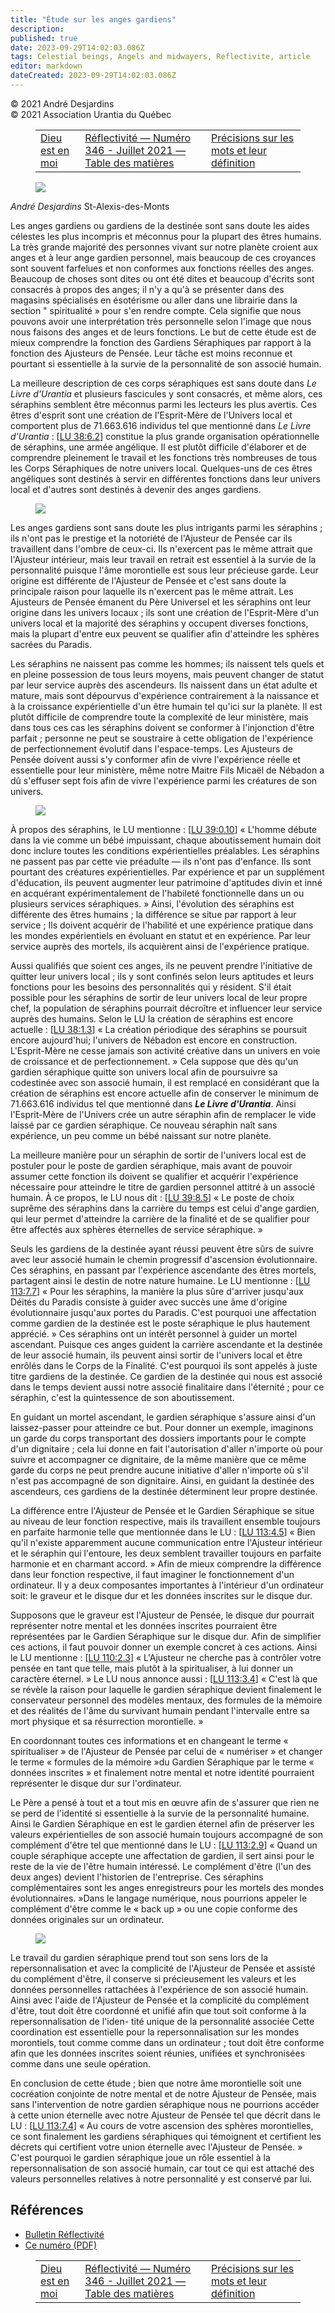 ```yaml
---
title: "Étude sur les anges gardiens"
description: 
published: true
date: 2023-09-29T14:02:03.086Z
tags: Celestial beings, Angels and midwayers, Reflectivite, article
editor: markdown
dateCreated: 2023-09-29T14:02:03.086Z
---
```


<p class="v-card v-sheet theme--light grey lighten-3 px-2">© 2021 André Desjardins<br>© 2021 Association Urantia du Québec</p>
<figure class="table chapter-navigator">
  <table>
    <tbody>
      <tr>
        <td>
        <a href="/fr/article/Samuel_Heine/Dieu_est_en_moi">
          <span class="mdi mdi-arrow-left-drop-circle"></span><span class="pl-2">Dieu est en moi</span>
        </a>
        </td>
        <td>
        <a href="/fr/index/articles_reflectivite#réflectivité-numéro-346-juillet-2021">
          <span class="mdi mdi-book-open-variant"></span><span class="pl-2">Réflectivité — Numéro 346 - Juillet 2021 — Table des matières</span>
        </a>
        </td>
        <td>
        <a href="/fr/article/Claude_Flibotte/Precisions_sur_les_mots">
          <span class="pr-2">Précisions sur les mots et leur définition</span><span class="mdi mdi-arrow-right-drop-circle"></span>
        </a>
        </td>
      </tr>
    </tbody>
  </table>
</figure>


<figure id="Figure_18" class="image urantiapedia image-style-align-left">
<img src="/image/article/Reflectivite/Andre_Desjardins.jpg">
</figure>

_André Desjardins_
St-Alexis-des-Monts

Les anges gardiens ou gardiens de la destinée sont sans doute les aides célestes les plus incompris et méconnus pour la plupart des êtres humains. La très grande majorité des personnes vivant sur notre planète croient aux anges et à leur ange gardien personnel, mais beaucoup de ces croyances sont souvent farfelues et non conformes aux fonctions réelles des anges. Beaucoup de choses sont dites ou ont été dites et beaucoup d'écrits sont consacrés à propos des anges; il n'y a qu'à se présenter dans des magasins spécialisés en ésotérisme ou aller dans une librairie dans la section " spiritualité » pour s'en rendre compte. Cela signifie que nous pouvons avoir une interprétation très personnelle selon l'image que nous nous faisons des anges et de leurs fonctions. Le but de cette étude est de mieux comprendre la fonction des Gardiens Séraphiques par rapport à la fonction des Ajusteurs de Pensée. Leur tâche est moins reconnue et pourtant si essentielle à la survie de la personnalité de son associé humain.

La meilleure description de ces corps séraphiques est sans doute dans _Le Livre d'Urantia_ et plusieurs fascicules y sont consacrés, et même alors, ces séraphins semblent être méconnus parmi les lecteurs les plus avertis. Ces êtres d'esprit sont une création de l'Esprit-Mère de l'Univers local et comportent plus de 71.663.616 individus tel que mentionné dans _Le Livre d'Urantia_ : <a id="a45_384"></a>[[LU 38:6.2](/fr/The_Urantia_Book/38#p6_2)] constitue la plus grande organisation opérationnelle de séraphins, une armée angélique. Il est plutôt difficile d'élaborer et de comprendre pleinement le travail et les fonctions très nombreuses de tous les Corps Séraphiques de notre univers local. Quelques-uns de ces êtres angéliques sont destinés à servir en différentes fonctions dans leur univers local et d'autres sont destinés à devenir des anges gardiens.
<br style="clear:both;"/>

<figure id="Figure_19" class="image urantiapedia">
<img src="/image/article/Reflectivite/2021_07/011.jpg">
</figure>

Les anges gardiens sont sans doute les plus intrigants parmi les séraphins ; ils n'ont pas le prestige et la notoriété de l'Ajusteur de Pensée car ils travaillent dans l'ombre de ceux-ci. Ils n'exercent pas le même attrait que l'Ajusteur intérieur, mais leur travail en retrait est essentiel à la survie de la personnalité puisque l'âme morontielle est sous leur précieuse garde. Leur origine est différente de l'Ajusteur de Pensée et c'est sans doute la principale raison pour laquelle ils n'exercent pas le même attrait. Les Ajusteurs de Pensée émanent du Père Universel et les séraphins ont leur origine dans les univers locaux ; ils sont une création de l'Esprit-Mère d'un univers local et la majorité des séraphins y occupent diverses fonctions, mais la plupart d'entre eux peuvent se qualifier afin d'atteindre les sphères sacrées du Paradis.

Les séraphins ne naissent pas comme les hommes; ils naissent tels quels et en pleine possession de tous leurs moyens, mais peuvent changer de statut par leur service auprès des ascendeurs. Ils naissent dans un état adulte et mature, mais sont dépourvus d'expérience contrairement à la naissance et à la croissance expérientielle d'un être humain tel qu'ici sur la planète. Il est plutôt difficile de comprendre toute la complexité de leur ministère, mais dans tous ces cas les séraphins doivent se conformer à l'injonction d'être parfait ; personne ne peut se soustraire à cette obligation de l'expérience de perfectionnement évolutif dans l'espace-temps. Les Ajusteurs de Pensée doivent aussi s'y conformer afin de vivre l'expérience réelle et essentielle pour leur ministère, même notre Maitre Fils Micaël de Nébadon a dû s'effuser sept fois afin de vivre l'expérience parmi les créatures de son univers.

<figure id="Figure_20" class="image urantiapedia">
<img src="/image/article/Reflectivite/2021_07/012.jpg">
</figure>

À propos des séraphins, le LU mentionne : <a id="a60_42"></a>[[LU 39:0.10](/fr/The_Urantia_Book/39#p0_10)] « L'homme débute dans la vie comme un bébé impuissant, chaque aboutissement humain doit donc inclure toutes les conditions expérientielles préalables. Les séraphins ne passent pas par cette vie préadulte — ils n'ont pas d'enfance. Ils sont pourtant des créatures expérientielles. Par expérience et par un supplément d'éducation, ils peuvent augmenter leur patrimoine d'aptitudes divin et inné en acquérant expérimentalement de l'habileté fonctionnelle dans un ou plusieurs services séraphiques. » Ainsi, l'évolution des séraphins est différente des êtres humains ; la différence se situe par rapport à leur service ; Ils doivent acquérir de l'habilité et une expérience pratique dans les mondes expérientiels en évoluant en statut et en expérience. Par leur service auprès des mortels, ils acquièrent ainsi de l'expérience pratique.

Aussi qualifiés que soient ces anges, ils ne peuvent prendre l'initiative de quitter leur univers local ; ils y sont confinés selon leurs aptitudes et leurs fonctions pour les besoins des personnalités qui y résident. S'il était possible pour les séraphins de sortir de leur univers local de leur propre chef, la population de séraphins pourrait décroître et influencer leur service auprès des humains. Selon le LU la création de séraphins est encore actuelle : <a id="a62_462"></a>[[LU 38:1.3](/fr/The_Urantia_Book/38#p1_3)] « La création périodique des séraphins se poursuit encore aujourd'hui; l'univers de Nébadon est encore en construction. L'Esprit-Mère ne cesse jamais son activité créative dans un univers en voie de croissance et de perfectionnement. » Cela suppose que dès qu'un gardien séraphique quitte son univers local afin de poursuivre sa codestinée avec son associé humain, il est remplacé en considérant que la création de séraphins est encore actuelle afin de conserver le minimum de 71.663.616 individus tel que mentionné dans ***Le Livre d'Urantia***. Ainsi l'Esprit-Mère de l'Univers crée un autre séraphin afin de remplacer le vide laissé par ce gardien séraphique. Ce nouveau séraphin naît sans expérience, un peu comme un bébé naissant sur notre planète.

La meilleure manière pour un séraphin de sortir de l'univers local est de postuler pour le poste de gardien séraphique, mais avant de pouvoir assumer cette fonction ils doivent se qualifier et acquérir l'expérience nécessaire pour atteindre le titre de gardien personnel attitré à un associé humain. À ce propos, le LU nous dit : <a id="a64_330"></a>[[LU 39:8.5](/fr/The_Urantia_Book/39#p8_5)] « Le poste de choix suprême des séraphins dans la carrière du temps est celui d'ange gardien, qui leur permet d'atteindre la carrière de la finalité et de se qualifier pour être affectés aux sphères éternelles de service séraphique. »

Seuls les gardiens de la destinée ayant réussi peuvent être sûrs de suivre avec leur associé humain le chemin progressif d'ascension évolutionnaire. Ces séraphins, en passant par l'expérience ascendante des êtres mortels, partagent ainsi le destin de notre nature humaine. Le LU mentionne : <a id="a66_291"></a>[[LU 113:7.7](/fr/The_Urantia_Book/113#p7_7)] « Pour les séraphins, la manière la plus sûre d'arriver jusqu'aux Déités du Paradis consiste à guider avec succès une âme d'origine évolutionnaire jusqu'aux portes du Paradis. C'est pourquoi une affectation comme gardien de la destinée est le poste séraphique le plus hautement apprécié. » Ces séraphins ont un intérêt personnel à guider un mortel ascendant. Puisque ces anges guident la carrière ascendante et la destinée de leur associé humain, ils peuvent ainsi sortir de l'univers local et être enrôlés dans le Corps de la Finalité. C'est pourquoi ils sont appelés à juste titre gardiens de la destinée. Ce gardien de la destinée qui nous est associé dans le temps devient aussi notre associé finalitaire dans l'éternité ; pour ce séraphin, c'est la quintessence de son aboutissement.

En guidant un mortel ascendant, le gardien séraphique s'assure ainsi d'un laissez-passer pour atteindre ce but. Pour donner un exemple, imaginons un garde du corps transportant des dossiers importants pour le compte d'un dignitaire ; cela lui donne en fait l'autorisation d'aller n'importe où pour suivre et accompagner ce dignitaire, de la même manière que ce même garde du corps ne peut prendre aucune initiative d'aller n'importe où s'il n'est pas accompagné de son dignitaire. Ainsi, en guidant la destinée des ascendeurs, ces gardiens de la destinée déterminent leur propre destinée.

La différence entre l'Ajusteur de Pensée et le Gardien Séraphique se situe au niveau de leur fonction respective, mais ils travaillent ensemble toujours en parfaite harmonie telle que mentionnée dans le LU : <a id="a70_208"></a>[[LU 113:4.5](/fr/The_Urantia_Book/113#p4_5)] « Bien qu'il n'existe apparemment aucune communication entre l'Ajusteur intérieur et le séraphin qui l'entoure, les deux semblent travailler toujours en parfaite harmonie et en charmant accord. » Afin de mieux comprendre la différence dans leur fonction respective, il faut imaginer le fonctionnement d'un ordinateur. Il y a deux composantes importantes à l'intérieur d'un ordinateur soit: le graveur et le disque dur et les données inscrites sur le disque dur.

Supposons que le graveur est l'Ajusteur de Pensée, le disque dur pourrait représenter notre mental et les données inscrites pourraient être représentées par le Gardien Séraphique sur le disque dur. Afin de simplifier ces actions, il faut pouvoir donner un exemple concret à ces actions. Ainsi le LU mentionne : <a id="a72_311"></a>[[LU 110:2.3](/fr/The_Urantia_Book/110#p2_3)] « L'Ajusteur ne cherche pas à contrôler votre pensée en tant que telle, mais plutôt à la spiritualiser, à lui donner un caractère éternel. » Le LU nous annonce aussi : <a id="a72_525"></a>[[LU 113:3.4](/fr/The_Urantia_Book/113#p3_4)] « C'est là que se révèle la raison pour laquelle le gardien séraphique devient finalement le conservateur personnel des modèles mentaux, des formules de la mémoire et des réalités de l'âme du survivant humain pendant l'intervalle entre sa mort physique et sa résurrection morontielle. »

En coordonnant toutes ces informations et en changeant le terme « spiritualiser » de l'Ajusteur de Pensée par celui de « numériser » et changer le terme « formules de la mémoire »du Gardien Séraphique par le terme « données inscrites » et finalement notre mental et notre identité pourraient représenter le disque dur sur l'ordinateur.

Le Père a pensé à tout et a tout mis en œuvre afin de s'assurer que rien ne se perd de l'identité si essentielle à la survie de la personnalité humaine. Ainsi le Gardien Séraphique en est le gardien éternel afin de préserver les valeurs expérientielles de son associé humain toujours accompagné de son complément d'être tel que mentionné dans le LU : <a id="a76_351"></a>[[LU 113:2.9](/fr/The_Urantia_Book/113#p2_9)] « Quand un couple séraphique accepte une affectation de gardien, il sert ainsi pour le reste de la vie de l'être humain intéressé. Le complément d'être (l'un des deux anges) devient l'historien de l'entreprise. Ces séraphins complémentaires sont les anges enregistreurs pour les mortels des mondes évolutionnaires. »Dans le langage numérique, nous pourrions appeler le complément d'être comme le « back up » ou une copie conforme des données originales sur un ordinateur.

<figure id="Figure_21" class="image urantiapedia">
<img src="/image/article/Reflectivite/2021_07/013.jpg">
</figure>

Le travail du gardien séraphique prend tout son sens lors de la repersonnalisation et avec la complicité de l'Ajusteur de Pensée et assisté du complément d'être, il conserve si précieusement les valeurs et les données personnelles rattachées à l'expérience de son associé humain. Ainsi avec l'aide de l'Ajusteur de Pensée et la complicité du complément d'être, tout doit être coordonné et unifié afin que tout soit conforme à la repersonnalisation de l'iden- tité unique de la personnalité associée Cette coordination est essentielle pour la repersonnalisation sur les mondes morontiels, tout comme comme dans un ordinateur ; tout doit être conforme afin que les données inscrites soient réunies, unifiées et synchronisées comme dans une seule opération.

En conclusion de cette étude ; bien que notre âme morontielle soit une cocréation conjointe de notre mental et de notre Ajusteur de Pensée, mais sans l'intervention de notre gardien séraphique nous ne pourrions accéder à cette union éternelle avec notre Ajusteur de Pensée tel que décrit dans le LU : <a id="a84_301"></a>[[LU 113:7.4](/fr/The_Urantia_Book/113#p7_4)] « Au cours de votre ascension des sphères morontielles, ce sont finalement les gardiens séraphiques qui témoignent et certifient les décrets qui certifient votre union éternelle avec l'Ajusteur de Pensée. » C'est pourquoi le gardien séraphique joue un rôle essentiel à la repersonnalisation de son associé humain, car tout ce qui est attaché des valeurs personnelles relatives à notre personnalité y est conservé par lui.

## Références

- [Bulletin Réflectivité](https://www.urantia-quebec.ca/publications/reflectivite)
- [Ce numéro (PDF)](https://urantia-quebec.s3.ca-central-1.amazonaws.com/documents/Reflectivite/Reflectivite-Special-ete-2021.pdf)

<figure class="table chapter-navigator">
  <table>
    <tbody>
      <tr>
        <td>
        <a href="/fr/article/Samuel_Heine/Dieu_est_en_moi">
          <span class="mdi mdi-arrow-left-drop-circle"></span><span class="pl-2">Dieu est en moi</span>
        </a>
        </td>
        <td>
        <a href="/fr/index/articles_reflectivite#réflectivité-numéro-346-juillet-2021">
          <span class="mdi mdi-book-open-variant"></span><span class="pl-2">Réflectivité — Numéro 346 - Juillet 2021 — Table des matières</span>
        </a>
        </td>
        <td>
        <a href="/fr/article/Claude_Flibotte/Precisions_sur_les_mots">
          <span class="pr-2">Précisions sur les mots et leur définition</span><span class="mdi mdi-arrow-right-drop-circle"></span>
        </a>
        </td>
      </tr>
    </tbody>
  </table>
</figure>
